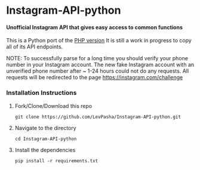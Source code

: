 # Instagram-API-python

#### Unofficial Instagram API that gives easy access to common functions

This is a Python port of the [PHP version](https://github.com/mgp25/Instagram-API)
It is still a work in progress to copy all of its API endpoints.

NOTE: To successfully parse for a long time you should verify your phone number in your Instagram account. 
The new fake Instagram account with an unverified phone number after ~ 1-24 hours could not do any requests. All requests will be redirected to the page https://instagram.com/challenge

### Installation Instructions

1. Fork/Clone/Download this repo

    `git clone https://github.com/LevPasha/Instagram-API-python.git`


2. Navigate to the directory

    `cd Instagram-API-python`


3. Install the dependencies

    `pip install -r requirements.txt`
